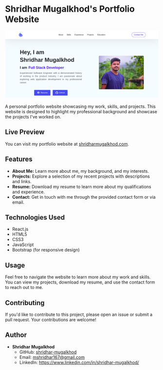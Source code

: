 # Shridhar Mugalkhod's Portfolio Website

![Portfolio Preview](src/images/WebPage.png)

A personal portfolio website showcasing my work, skills, and projects. This website is designed to highlight my professional background and showcase the projects I've worked on.

## Live Preview

You can visit my portfolio website at [shridharmugalkhod.com](https://shridhar-mugalkhod.github.io/portfolio/).

## Features

- **About Me:** Learn more about me, my background, and my interests.
- **Projects:** Explore a selection of my recent projects with descriptions and links.
- **Resume:** Download my resume to learn more about my qualifications and experience.
- **Contact:** Get in touch with me through the provided contact form or via email.

## Technologies Used

- React.js
- HTML5
- CSS3
- JavaScript
- Bootstrap (for responsive design)

## Usage

Feel free to navigate the website to learn more about my work and skills. You can view my projects, download my resume, and use the contact form to reach out to me.

## Contributing

If you'd like to contribute to this project, please open an issue or submit a pull request. Your contributions are welcome!

## Author

- **Shridhar Mugalkhod**
  - GitHub: [shridhar-mugalkhod](https://github.com/shridhar-mugalkhod)
  - Email: mshridhar167@gmail.com
  - LinkedIn: https://www.linkedin.com/in/shridhar-mugalkhod/
<!-- 
## License

This project is licensed under the MIT License - see the [LICENSE.md](LICENSE.md) file for details. -->
